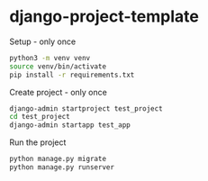 # django-project-template
Setup - only once
```bash
python3 -m venv venv
source venv/bin/activate
pip install -r requirements.txt
```

Create project - only once

```bash
django-admin startproject test_project
cd test_project
django-admin startapp test_app
```

Run the project
```bash
python manage.py migrate
python manage.py runserver
```